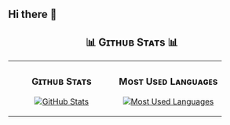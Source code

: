 ## Hi there 👋

<!-- Github Stats Section -->
<h2 align="center">📊 Gɪᴛʜᴜʙ Sᴛᴀᴛs 📊</h2>
<table width="100%">
  <tr>
    <td width="50%">
      <h3 align="center"><strong>Gɪᴛʜᴜʙ Sᴛᴀᴛs</strong></h3>
      <p align="center">
        <a href="https://github.com/matheohan">
          <img align="center" src="https://vercel-stats-blue.vercel.app/api?username=pb-pub&count_private=true&show_icons=true&theme=nightowl" alt="GitHub Stats" />
        </a>
      </p>
    </td>
    <td width="50%">
      <h3 align="center"><strong>Mᴏsᴛ Usᴇᴅ Lᴀɴɢᴜᴀɢᴇs</strong></h3>
      <p align="center">
        <a href="https://github.com/matheohan">
          <img align="center" src="https://vercel-stats-blue.vercel.app/api/top-langs/?username=pb-pub&layout=compact&count_private=true&theme=nightowl" alt="Most Used Languages" />
        </a>
      </p>
    </td>
  </tr>
</table>
